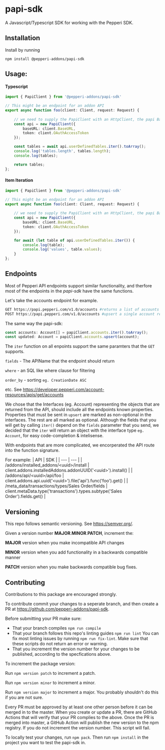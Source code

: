 # papi-sdk

A Javascript/Typescript SDK for working with the Pepperi SDK.

## Installation
Install by running 
``` 
npm install @pepperi-addons/papi-sdk
```

## Usage:
#### Typescript 
``` Typescript
import { PapiClient } from '@pepperi-addons/papi-sdk'

// This might be an endpoint for an addon API
export async function foo(client: Client, request: Request) {
  
    // we need to supply the PapiClient with an HttpClient, the papi BaseURL and an access token
    const api = new PapiClient({
        baseURL: client.BaseURL, 
        token: client.OAuthAccessToken
    });

    const tables = await api.userDefinedTables.iter().toArray();
    console.log('tables.length', tables.length);
    console.log(tables);

    return tables;
};
```
#### Item Iteration
``` Typescript
import { PapiClient } from '@pepperi-addons/papi-sdk'

// This might be an endpoint for an addon API
export async function foo(client: Client, request: Request) {
  
    // we need to supply the PapiClient with an HttpClient, the papi BaseURL and an access token
    const api = new PapiClient({
        baseURL: client.BaseURL, 
        token: client.OAuthAccessToken
    });

    for await (let table of api.userDefinedTables.iter()) {
        console.log(table);
        console.log('values', table.values);
    }
};
```

## Endpoints
Most of Pepperi API endpoints support similar functionality, and therfore most of the endpoints in the *papi-sdk* have the same functions.

Let's take the accounts endpoint for example.
``` bash
GET https://papi.pepperi.com/v1.0/accounts #returns a list of accounts
POST https://papi.pepperi.com/v1.0/accounts #upsert a single account returns the updated account
```

The same way the papi-sdk:
``` typescript
const accounts: Account[] = papiClient.accounts.iter().toArray();
const updated: Account = papiClient.accounts.upsert(account);
```

The `iter` function on all enpoints support the same paramters that the `GET` supports.

`fields` - The APIName that the endpoint should return

`where` - an SQL like where clause for filtering

`order_by` - sorting `eg. CreationDate ASC`

etc. See https://developer.pepperi.com/account-resources/apis/get/accounts

We chose that the Interfaces (eg. Account) representing the objects that are returned from the API, 
should include all the endpoints known properties. Properties that must be sent in `upsert` are marked as non-optional in the interfaces. The rest are all marked as optional. Although the fields that you will get by calling `iter()` depend on the `fields` parameter that you send, we decided that the `iter` will return an object with the interface type `eg. Account`, for easy code-completion & intelisense.

With endpoints that are more complicated, we encorperated the API route into the function signature. 

For example:
| API | SDK |
| --- | --- |
| /addons/installed_addons/\<uuid\>/install | client.addons.installedAddons.addonUUID('\<uuid\>').install() |
| /addons/api/\<uuid\>/api/foo | client.addons.api.uuid('\<uuid\>').file('api').func('foo').get() |
| /meta_data/transactions/types/Sales Order/fields | client.metaData.type('transactions').types.subtype('Sales Order').fields.get() |

## Versioning
This repo follows semantic versioning. See https://semver.org/.

Given a version number **MAJOR**.**MINOR**.**PATCH**, increment the:

**MAJOR** version when you make incompatible API changes

**MINOR** version when you add functionality in a backwards compatible manner

**PATCH** version when you make backwards compatible bug fixes.


## Contributing
Contributions to this package are encouraged strongly.

To contribute commit your changes to a seperate branch, and then create a PR at https://github.com/pepperi-addons/papi-sdk.

Before submitting your PR make sure:
- That your branch compiles `npm run compile`
- That your branch follows this repo's linting guides `npm run lint`
  You can fix most linting issues by running `npm run fix-lint`. Make sure that these scripts do not return an error or warning.
- That you increment the version number for your changes to be published, according to the specfications above.

To increment the package version:

Run `npm version patch` to increment a patch.

Run `npm version minor` to increment a minor.

Run `npm version major` to increment a major. You probably shouldn't do this if you are not sure.

Every PR must be approved by at least one other person before it can be merged in to the master.
When you create or update a PR, there are GitHub Actions that will verify that your PR complies to the above.
Once the PR is merged into master, a GitHub Action will publish the new version to the npm registry.
If you do not increment the version number. This script will fail.

To locally test your changes, run `npm pack`. Then run `npm install` in the project you want to test the papi-sdk in.